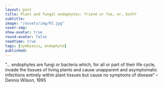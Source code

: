 ```yaml
---
layout: post
title: Plant and fungal endophytes: friend or foe, or, both?
subtitle: 
image: "/assets/img/PI.jpg"
cover-img:
show-avatar: true
round-avatar: false
readtime: true
tags: [symbiosis, endophyte]
published: 
---
```

”… endophytes are fungi or bacteria which, for all or part of their life cycle, invade the tissues of living plants and cause unapparent and asymptomatic infections entirely within plant tissues but cause no symptoms of disease” – Dennis Wilson, 1995
